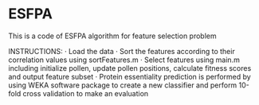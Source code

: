 # ESFPA
This is a code of ESFPA algorithm for feature selection problem

INSTRUCTIONS:                                                                                                                              · Load the data
· Sort the features according to their correlation values using sortFeatures.m
· Select features using main.m including initialize pollen, update pollen positions, calculate fitness scores and output feature subset
· Protein essentiality prediction is performed by using WEKA software package to create a new classifier and perform 10-fold cross validation to make an evaluation 
